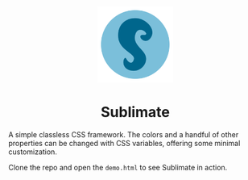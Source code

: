 <div align="center">
    <img src="logo.svg" width="150">
    <h1> Sublimate </h1>
</div>

A simple classless CSS framework. The colors and a handful of other properties can be changed with CSS variables, offering some minimal customization.

Clone the repo and open the `demo.html` to see Sublimate in action.
